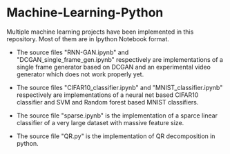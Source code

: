 # Machine-Learning-Python

Multiple machine learning projects have been implemented in this repository. Most of them are in Ipython Notebook format.

* The source files "RNN-GAN.ipynb" and "DCGAN_single_frame_gen.ipynb" respectively are implementations of a single frame generator based on DCGAN and an experimental video generator which does not work properly yet.

* The source files "CIFAR10_classifier.ipynb" and "MNIST_classifier.ipynb" respectively are implementations of a neural net based CIFAR10 classifier and SVM and Random forest based MNIST classifiers.

* The source file "sparse.ipynb" is the implementation of a sparce linear classifier of a very large dataset with massive feature size.

* The source file "QR.py" is the implementation of QR decomposition in python.
